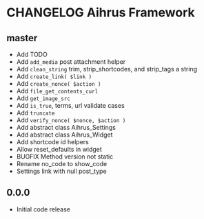 # CHANGELOG Aihrus Framework

## master
* Add TODO
* Add `add_media` post attachment helper
* Add `clean_string` trim, strip_shortcodes, and strip_tags a string
* Add `create_link( $link )`
* Add `create_nonce( $action )`
* Add `file_get_contents_curl`
* Add `get_image_src` 
* Add `is_true`, terms, url validate cases
* Add `truncate` 
* Add `verify_nonce( $nonce, $action )`
* Add abstract class Aihrus_Settings
* Add abstract class Aihrus_Widget
* Add shortcode id helpers
* Allow reset_defaults in widget
* BUGFIX Method version not static
* Rename no_code to show_code
* Settings link with null post_type

## 0.0.0
* Initial code release 